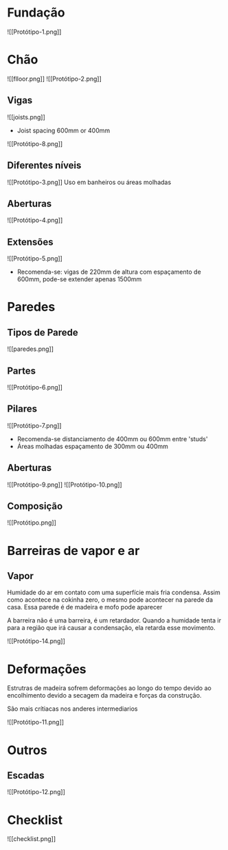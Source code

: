 

# Fundação
![[Protótipo-1.png]]




# Chão
![[flloor.png]]
![[Protótipo-2.png]]
## Vigas
![[joists.png]]
- Joist spacing 600mm or 400mm

![[Protótipo-8.png]]
## Diferentes níveis
![[Protótipo-3.png]]
Uso em banheiros ou áreas molhadas

## Aberturas
![[Protótipo-4.png]]
## Extensões
![[Protótipo-5.png]]
- Recomenda-se: vigas de 220mm de altura com espaçamento de 600mm, pode-se extender apenas 1500mm 
# Paredes

## Tipos de Parede
![[paredes.png]]
## Partes
![[Protótipo-6.png]]
## Pilares
![[Protótipo-7.png]]
- Recomenda-se distanciamento de 400mm ou 600mm entre 'studs'
- Áreas molhadas espaçamento de 300mm ou 400mm
## Aberturas
![[Protótipo-9.png]]
![[Protótipo-10.png]]
## Composição
![[Protótipo.png]]

# Barreiras de vapor e ar 

## Vapor

Humidade do ar em contato com uma superfície mais fria condensa. Assim como acontece na cokinha zero, o mesmo pode acontecer na parede da casa. Essa parede é de madeira e mofo pode aparecer

A barreira não é uma barreira, é um retardador. Quando a humidade tenta ir para a região que irá causar a condensação, ela retarda esse movimento. 

![[Protótipo-14.png]]

# Deformações

Estrutras de madeira sofrem deformações ao longo do tempo devido ao encolhimento devido a secagem da madeira e forças da construção.

São mais crítiacas nos anderes intermediarios

![[Protótipo-11.png]]

# Outros

## Escadas
![[Protótipo-12.png]]
# Checklist
![[checklist.png]]